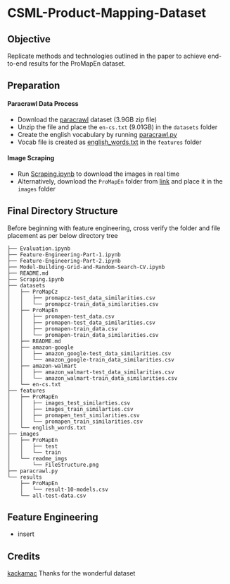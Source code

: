# CSML-Product-Mapping-Dataset


## Objective
Replicate methods and technologies outlined in the paper to achieve end-to-end results for the ProMapEn dataset.


## Preparation

#### Paracrawl Data Process
* Download the [paracrawl](https://web-language-models.s3.us-east-1.amazonaws.com/paracrawl/release9/en-cs/en-cs.txt.gz) dataset (3.9GB zip file)
* Unzip the file and place the `en-cs.txt` (9.01GB) in the `datasets` folder
* Create the english vocabulary by running [paracrawl.py](paracrawl.py)
* Vocab file is created as [english_words.txt](features/english_words.txt) in the `features` folder

#### Image Scraping
* Run [Scraping.ipynb](Scraping.ipynb) to download the images in real time
* Alternatively, download the `ProMapEn` folder from [link](https://drive.google.com/drive/folders/1hfqp-LqDahBHWRcAtenxlIlQf0K3yzJH) and place it in the `images` folder


## Final Directory Structure
Before beginning with feature engineering, cross verify the folder and file placement as per below directory tree

```
├── Evaluation.ipynb
├── Feature-Engineering-Part-1.ipynb
├── Feature-Engineering-Part-2.ipynb
├── Model-Building-Grid-and-Random-Search-CV.ipynb
├── README.md
├── Scraping.ipynb
├── datasets
│   ├── ProMapCz
│   │   ├── promapcz-test_data_similarities.csv
│   │   └── promapcz-train_data_similarities.csv
│   ├── ProMapEn
│   │   ├── promapen-test_data.csv
│   │   ├── promapen-test_data_similarities.csv
│   │   ├── promapen-train_data.csv
│   │   └── promapen-train_data_similarities.csv
│   ├── README.md
│   ├── amazon-google
│   │   ├── amazon_google-test_data_similarities.csv
│   │   └── amazon_google-train_data_similarities.csv
│   ├── amazon-walmart
│   │   ├── amazon_walmart-test_data_similarities.csv
│   │   └── amazon_walmart-train_data_similarities.csv
│   └── en-cs.txt
├── features
│   ├── ProMapEn
│   │   ├── images_test_similarties.csv
│   │   ├── images_train_similarties.csv
│   │   ├── promapen_test_similarities.csv
│   │   └── promapen_train_similarities.csv
│   └── english_words.txt
├── images
│   ├── ProMapEn
│   │   ├── test
│   │   └── train
│   └── readme_imgs
│       └── FileStructure.png
├── paracrawl.py
└── results
    ├── ProMapEn
    │   └── result-10-models.csv
    └── all-test-data.csv
```


## Feature Engineering
* insert

## Credits
[kackamac](https://github.com/kackamac/Product-Mapping-Datasets)
Thanks for the wonderful dataset